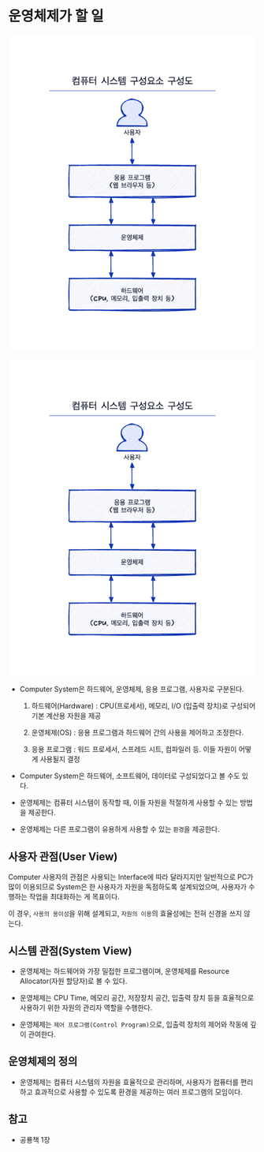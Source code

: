 # 운영체제가 할 일

<center>
    <img src="os.png"/>
</center>

![](os.png)

- Computer System은 하드웨어, 운영체제, 응용 프로그램, 사용자로 구분된다.

    1. 하드웨어(Hardware) : CPU(프로세서), 메모리, I/O (입출력 장치)로 구성되어 기본 계산용 자원을 제공

    2. 운영체제(OS) : 응용 프로그램과 하드웨어 간의 사용을 제어하고 조정한다.

    3. 응용 프로그램 : 워드 프로세서, 스프레드 시트, 컴파일러 등. 이들 자원이 어떻게 사용될지 결정

- Computer System은 하드웨어, 소프트웨어, 데이터로 구성되었다고 볼 수도 있다.

- 운영체제는 컴퓨터 시스템이 동작할 때, 이들 자원을 적절하게 사용할 수 있는 방법을 제공한다.

- 운영체제는 다른 프로그램이 유용하게 사용할 수 있는 `환경`을 제공한다.

## 사용자 관점(User View)


Computer 사용자의 관점은 사용되는 Interface에 따라 달라지지만 일반적으로 PC가 많이 이용되므로 
System은 한 사용자가 자원을 독점하도록 설계되었으며, 사용자가 수행하는 작업을 최대화하는 게 목표이다. 

이 경우, `사용의 용이성`을 위해 설계되고, `자원의 이용`의 효율성에는 전혀 신경을 쓰지 않는다.

## 시스템 관점(System View)

- 운영체제는 하드웨어와 가장 밀접한 프로그램이며, 운영체제를 Resource Allocator(자원 할당자)로 볼 수 있다.

- 운영체제는 CPU Time, 메모리 공간, 저장장치 공간, 입출력 장치 등을 효율적으로 사용하기 위한 자원의 관리자 역할을 수행한다.

- 운영체제는 `제어 프로그램(Control Program)`으로, 입출력 장치의 제어와 작동에 깊이 관여한다.

## 운영체제의 정의

- 운영체제는 컴퓨터 시스템의 자원을 효율적으로 관리하며, 사용자가 컴퓨터를 편리하고 효과적으로 사용할 수 있도록 환경을 제공하는 여러 프로그램의 모임이다.

## 참고

- 공룡책 1장
